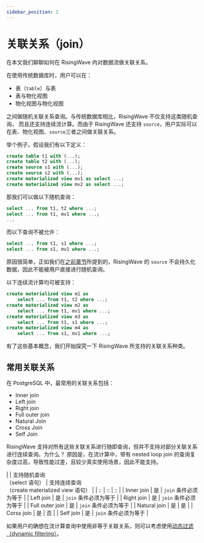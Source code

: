 ```yaml
---
sidebar_position: 2
---
```


# 关联关系（join）

在本文我们聊聊如何在 RisingWave 内对数据流做关联关系。

在使用传统数据库时，用户可以在：
* 表（`table`）与表
* 表与物化视图
* 物化视图与物化视图

之间做随机关联关系查询。与传统数据库相比，RisingWave 不仅支持这类随机查询，
而且还支持连续流计算。而由于 RisingWave 还支持 `source`，用户实际可以在表、物化视图、`source`三者之间做关联关系。

举个例子。假设我们有以下定义：

```sql
create table t1 with (...);
create table t2 with (...);
create source s1 with (...);
create source s2 with (...);
create materialized view mv1 as select ...;
create materialized view mv2 as select ...;
```

那我们可以做以下随机查询：
```sql
select ... from t1, t2 where ...;
select ... from t1, mv1 where ...;
...
```

而以下查询不被允许：
```sql
select ... from t1, s1 where ...;
select ... from s1, mv1 where ...;
```

原因很简单，正如我们在[之前章节](../basics/ingestion)所提到的，RisingWave 的 `source` 不会持久化数据，因此不能被用户直接进行随机查询。

以下连续流计算均可被支持：
```sql
create materialized view m1 as 
	select ... from t1, t2 where ...;
create materialized view m2 as 
	select ... from t1, mv1 where ...;
create materialized view m3 as 
	select ... from t1, s1 where ...;
create materialized view m4 as 
	select ... from s1, mv1 where ...;
```

有了这些基本概念，我们开始探究一下 RisingWave 所支持的关联关系种类。

## 常用关联关系

在 PostgreSQL 中，最常用的关联关系包括：

* Inner join
* Left join
* Right join
* Full outer join
* Natural Join
* Cross Join
* Self Join

RisingWave 支持对所有这些关联关系进行随即查询，但并不支持对部分关联关系进行连续查询。为什么？
原因是，在流计算中，带有 nested loop join 的查询复杂度过高，导致性能过差，且较少真实使用场景，因此不能支持。


|  | 支持随机查询<br />（select 语句） | 支持连续查询<br />（create materialized view 语句） |
| :: | :: | :: |
|  Inner join   | 是       | `join` 条件必须为等于 |
|  Left join  | 是        | `join` 条件必须为等于 |
|  Right join  | 是        | `join` 条件必须为等于 |
|  Full outer join  | 是        | `join` 条件必须为等于 |
|  Natural join  | 是        | 是 |
|  Corss join  | 是        | 否 |
|  Self join  | 是        | `join` 条件必须为等于 |

如果用户的确想在流计算查询中使用非等于关联关系，则可以考虑使用[动态过滤（dynamic filtering）](https://docs.risingwave.com/docs/current/sql-pattern-dynamic-filters/)。


<!-- ## 代码示例 -->
